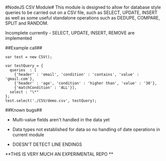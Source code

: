 #NodeJS CSV Module#
This module is designed to allow for database style queries to be carried out on a CSV file, such as SELECT, UPDATE, INSERT as well as some useful standalone operations such as DEDUPE, COMPARE, SPLIT and RANDOM.

Incomplete currently - SELECT, UPDATE, INSERT, REMOVE are implemented

##Example call##
```
var test = new CSV();

var testQuery = {
  queries  : [
    {'header' : 'email', 'condition' : 'contains', 'value' : 'gmail.com'},
    {'header' : 'age', 'condition' : 'higher than', 'value' : '30'},
    {'matchCondition' : 'ALL'}],
  select : "\*"
};
test.select('./CSV/demo.csv', testQuery);
```

##Known bugs##

- Multi-value fields aren't handled in the data yet
- Data types not established for data so no handling of date operations in current module

- DOESN'T DETECT LINE ENDINGS

**THIS IS VERY MUCH AN EXPERIMENTAL REPO **

